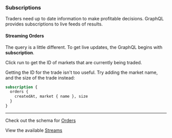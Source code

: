 ### Subscriptions

Traders need up to date information to make profitable decisions. GraphQL provides subscriptions to live feeds of results.

#### Streaming Orders

The query is a little different. To get live updates, the GraphQL begins with **subscription**.

Click run to get the ID of markets that are currently being traded.

Getting the ID for the trade isn't too useful. Try adding the market name, and the size of the trade instead:

```graphql
subscription {
  orders {
    createdAt, market { name }, size
  }
}
```
___
Check out the schema for <a href="https://docs.fairground.vega.xyz/api/graphql/order.doc.html" target="_blank">Orders</a>  

View the available <a href="https://docs.fairground.vega.xyz/docs/api-howtos/event-stream/" target="_blank">Streams</a>